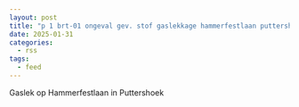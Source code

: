 ```yaml
---
layout: post
title: "p 1 brt-01 ongeval gev. stof gaslekkage hammerfestlaan puttershoek 189491 186031"
date: 2025-01-31
categories: 
  - rss
tags: 
  - feed
---
```


Gaslek op Hammerfestlaan in Puttershoek
